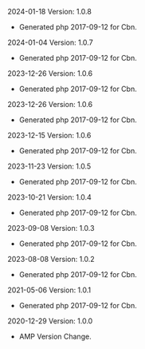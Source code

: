 2024-01-18 Version: 1.0.8
- Generated php 2017-09-12 for Cbn.

2024-01-04 Version: 1.0.7
- Generated php 2017-09-12 for Cbn.

2023-12-26 Version: 1.0.6
- Generated php 2017-09-12 for Cbn.

2023-12-26 Version: 1.0.6
- Generated php 2017-09-12 for Cbn.

2023-12-15 Version: 1.0.6
- Generated php 2017-09-12 for Cbn.

2023-11-23 Version: 1.0.5
- Generated php 2017-09-12 for Cbn.

2023-10-21 Version: 1.0.4
- Generated php 2017-09-12 for Cbn.

2023-09-08 Version: 1.0.3
- Generated php 2017-09-12 for Cbn.

2023-08-08 Version: 1.0.2
- Generated php 2017-09-12 for Cbn.

2021-05-06 Version: 1.0.1
- Generated php 2017-09-12 for Cbn.

2020-12-29 Version: 1.0.0
- AMP Version Change.

